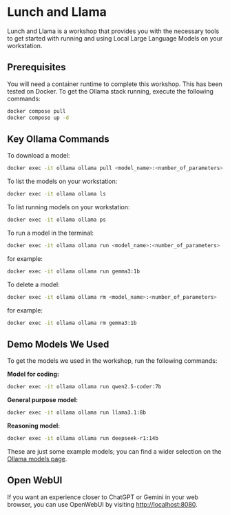 # Lunch and Llama

Lunch and Llama is a workshop that provides you with the necessary tools to get started with running and using Local Large Language Models on your workstation.

## Prerequisites

You will need a container runtime to complete this workshop. This has been tested on Docker. To get the Ollama stack running, execute the following commands:

```bash
docker compose pull
docker compose up -d
```

## Key Ollama Commands

To download a model:

```bash
docker exec -it ollama ollama pull <model_name>:<number_of_parameters>
```

To list the models on your workstation:

```bash
docker exec -it ollama ollama ls
```

To list running models on your workstation:

```bash
docker exec -it ollama ollama ps
```

To run a model in the terminal:

```bash
docker exec -it ollama ollama run <model_name>:<number_of_parameters>
```
for example:
```bash
docker exec -it ollama ollama run gemma3:1b
```

To delete a model:

```bash
docker exec -it ollama ollama rm <model_name>:<number_of_parameters>
```
for example:
```bash
docker exec -it ollama ollama rm gemma3:1b
```

## Demo Models We Used

To get the models we used in the workshop, run the following commands:

**Model for coding:**

```bash
docker exec -it ollama ollama run qwen2.5-coder:7b
```

**General purpose model:**

```bash
docker exec -it ollama ollama run llama3.1:8b
```

**Reasoning model:**

```bash
docker exec -it ollama ollama run deepseek-r1:14b
```

These are just some example models; you can find a wider selection on the [Ollama models page](https://ollama.com/search).

## Open WebUI

If you want an experience closer to ChatGPT or Gemini in your web browser, you can use OpenWebUI by visiting [http://localhost:8080](http://localhost:8080).


